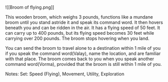 ![[Broom of flying.png]]

This wooden broom, which weighs 3 pounds, functions like a mundane broom until you stand astride it and speak its command word. It then hovers beneath you and can be ridden in the air. It has a flying speed of 50 feet. It can carry up to 400 pounds, but its flying speed becomes 30 feet while carrying over 200 pounds. The broom stops hovering when you land.

You can send the broom to travel alone to a destination within 1 mile of you if you speak the command word(Valay), name the location, and are familiar with that place. The broom comes back to you when you speak another command word(Vorma), provided that the broom is still within 1 mile of you.

Notes: Set: Speed (Flying), Movement, Utility, Exploration